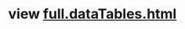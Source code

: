
# view [full.dataTables.html](http://htmlpreview.github.io/?https://github.com/OCKProject/Force11-OCKWG/blob/master/demos/epmc250/full.dataTables.html)
